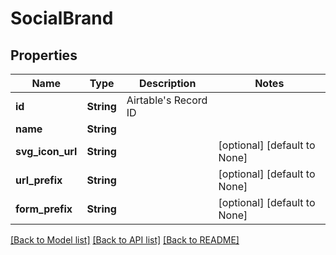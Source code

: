 # SocialBrand

## Properties
Name | Type | Description | Notes
------------ | ------------- | ------------- | -------------
**id** | **String** | Airtable's Record ID | 
**name** | **String** |  | 
**svg_icon_url** | **String** |  | [optional] [default to None]
**url_prefix** | **String** |  | [optional] [default to None]
**form_prefix** | **String** |  | [optional] [default to None]

[[Back to Model list]](../README.md#documentation-for-models) [[Back to API list]](../README.md#documentation-for-api-endpoints) [[Back to README]](../README.md)


